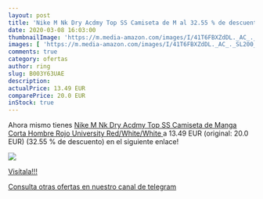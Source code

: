 ```yaml
---
layout: post
title: 'Nike M Nk Dry Acdmy Top SS Camiseta de M al 32.55 % de descuento'
date: 2020-03-08 16:03:00
thumbnailImage: 'https://m.media-amazon.com/images/I/41T6FBXZdDL._AC_._SL200_.jpg'
images: [ 'https://m.media-amazon.com/images/I/41T6FBXZdDL._AC_._SL200_.jpg' ]
comments: true
category: ofertas
author: ring
slug: B003Y63UAE
description:
actualPrice: 13.49 EUR
comparePrice: 20.0 EUR
inStock: true
---
```


Ahora mismo tienes [Nike M Nk Dry Acdmy Top SS Camiseta de Manga Corta  Hombre  Rojo  University Red/White/White ](https://www.amazon.com/dp/B003Y63UAE/?tag=redken08-20) a 13.49 EUR (original: 20.0 EUR) (32.55 %  de descuento) en el siguiente enlace!

[![](https://m.media-amazon.com/images/I/41T6FBXZdDL._AC_._SL200_.jpg)](https://www.amazon.com/dp/B003Y63UAE/?tag=redken08-20)

[Visítala!!!](https://www.amazon.com/dp/B003Y63UAE/?tag=redken08-20)

[Consulta otras ofertas en nuestro canal de telegram](https://t.me/s/ofertas25)
